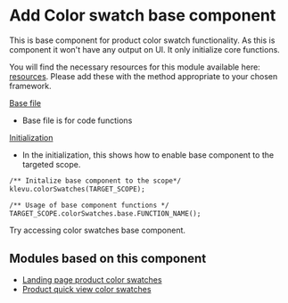 # Add Color swatch base component

This is base component for product color swatch functionality. As this is component it won't have any output on UI. It only initialize core functions.

You will find the necessary resources for this module available here:
[resources](/components/color-swatches/resources). Please add these with the
method appropriate to your chosen framework. 

[Base file](/components/color-swatches/resources/assets/js/color-swatches.js)
- Base file is for code functions

[Initialization](/components/color-swatches/resources/assets/js/color-swatches-initialize.js)
- In the initialization, this shows how to enable base component to the targeted scope. 


```html
/** Initalize base component to the scope*/
klevu.colorSwatches(TARGET_SCOPE);

/** Usage of base component functions */
TARGET_SCOPE.colorSwatches.base.FUNCTION_NAME();
```

Try accessing color swatches base component.

## Modules based on this component

- [Landing page product color swatches](/modules/color-swatches-landing-page)
- [Product quick view color swatches](/modules/color-swatches-quick-view)